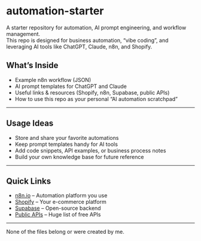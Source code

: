# automation-starter

A starter repository for automation, AI prompt engineering, and workflow management.  
This repo is designed for business automation, “vibe coding”, and leveraging AI tools like ChatGPT, Claude, n8n, and Shopify.

## What’s Inside

- Example n8n workflow (JSON)
- AI prompt templates for ChatGPT and Claude
- Useful links & resources (Shopify, n8n, Supabase, public APIs)
- How to use this repo as your personal “AI automation scratchpad”

---

## Usage Ideas

- Store and share your favorite automations
- Keep prompt templates handy for AI tools
- Add code snippets, API examples, or business process notes
- Build your own knowledge base for future reference

---

## Quick Links

- [n8n.io](https://n8n.io/) – Automation platform you use
- [Shopify](https://shopify.com/) – Your e-commerce platform
- [Supabase](https://supabase.com/) – Open-source backend
- [Public APIs](https://github.com/public-apis/public-apis) – Huge list of free APIs

---

None of the files belong or were created by me.
